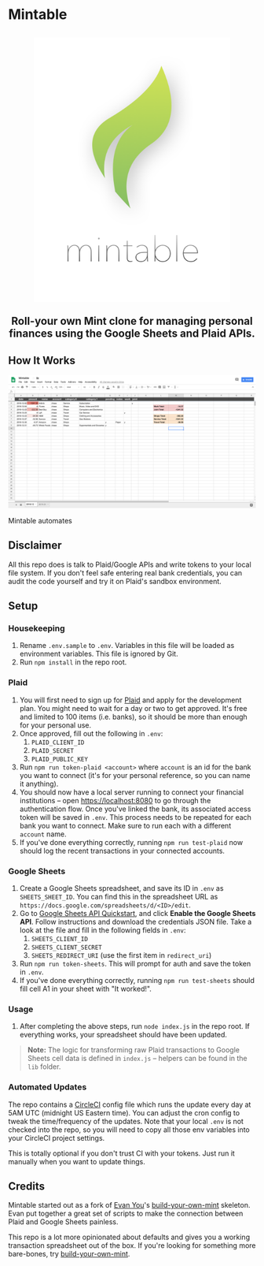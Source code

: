 # Mintable

<h2 align="center"><img width="400" src="./img/logo.png" alt="Mintable"><p align="center">Roll-your own Mint clone for managing personal finances using the Google Sheets and Plaid APIs.</p></h2>

## How It Works

![Mintable](./img/mintable.png)

Mintable automates 

## Disclaimer

All this repo does is talk to Plaid/Google APIs and write tokens to your local file system. If you don't feel safe entering real bank credentials, you can audit the code yourself and try it on Plaid's sandbox environment.

## Setup

### Housekeeping

1. Rename `.env.sample` to `.env`. Variables in this file will be loaded as environment variables. This file is ignored by Git.
1. Run `npm install` in the repo root.

### Plaid

1. You will first need to sign up for [Plaid](https://plaid.com/) and apply for the development plan. You might need to wait for a day or two to get approved. It's free and limited to 100 items (i.e. banks), so it should be more than enough for your personal use.
1. Once approved, fill out the following in `.env`:
    1. `PLAID_CLIENT_ID`
    1. `PLAID_SECRET`
    1. `PLAID_PUBLIC_KEY`
1. Run `npm run token-plaid <account>` where `account` is an id for the bank you want to connect (it's for your personal reference, so you can name it anything).
1. You should now have a local server running to connect your financial institutions – open [https://localhost:8080](https://localhost:8080) to go through the authentication flow. Once you've linked the bank, its associated access token will be saved in `.env`. This process needs to be repeated for each bank you want to connect. Make sure to run each with a different `account` name.
1.  If you've done everything correctly, running `npm run test-plaid` now should log the recent transactions in your connected accounts.

### Google Sheets

1. Create a Google Sheets spreadsheet, and save its ID in `.env` as `SHEETS_SHEET_ID`. You can find this in the spreadsheet URL as `https://docs.google.com/spreadsheets/d/<ID>/edit`.
1. Go to [Google Sheets API Quickstart](https://developers.google.com/sheets/api/quickstart/nodejs), and click **Enable the Google Sheets API**. Follow instructions and download the credentials JSON file. Take a look at the file and fill in the following fields in `.env`:
    1. `SHEETS_CLIENT_ID`
    1. `SHEETS_CLIENT_SECRET`
    1. `SHEETS_REDIRECT_URI` (use the first item in `redirect_uri`)
1. Run `npm run token-sheets`. This will prompt for auth and save the token in `.env`.
1. If you've done everything correctly, running `npm run test-sheets` should fill cell A1 in your sheet with "It worked!".

### Usage

1. After completing the above steps, run `node index.js` in the repo root. If everything works, your spreadsheet should have been updated.

> **Note:** The logic for transforming raw Plaid transactions to Google Sheets cell data is defined in `index.js` – helpers can be found in the `lib` folder.

### Automated Updates

The repo contains a [CircleCI](https://circleci.com/) config file which runs the update every day at 5AM UTC (midnight US Eastern time). You can adjust the cron config to tweak the time/frequency of the updates. Note that your local `.env` is not checked into the repo, so you will need to copy all those env variables into your CircleCI project settings.

This is totally optional if you don't trust CI with your tokens. Just run it manually when you want to update things.

## Credits

Mintable started out as a fork of [Evan You](https://github.com/yyx990803)'s [build-your-own-mint](https://github.com/yyx990803/build-your-own-mint) skeleton. Evan put together a great set of scripts to make the connection between Plaid and Google Sheets painless.

This repo is a lot more opinionated about defaults and gives you a working transaction spreadsheet out of the box. If you're looking for something more bare-bones, try [build-your-own-mint](https://github.com/yyx990803/build-your-own-mint).

